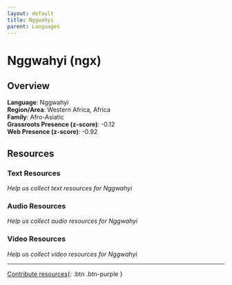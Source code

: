 ```yaml
---
layout: default
title: Nggwahyi
parent: Languages
---
```


# Nggwahyi (ngx)

## Overview

**Language**: Nggwahyi  
**Region/Area**: Western Africa, Africa  
**Family**: Afro-Asiatic  
**Grassroots Presence (z-score)**: -0.12  
**Web Presence (z-score)**: -0.92  

## Resources

### Text Resources
*Help us collect text resources for Nggwahyi*

### Audio Resources
*Help us collect audio resources for Nggwahyi*

### Video Resources
*Help us collect video resources for Nggwahyi*

---

[Contribute resources](https://forms.office.com/e/1SfLJx3u1r){: .btn .btn-purple }
